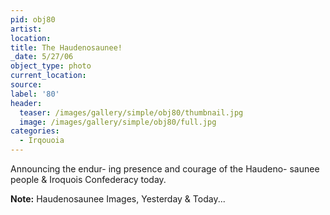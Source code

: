```yaml
---
pid: obj80
artist:
location:
title: The Haudenosaunee!
_date: 5/27/06
object_type: photo
current_location:
source:
label: '80'
header:
  teaser: /images/gallery/simple/obj80/thumbnail.jpg
  image: /images/gallery/simple/obj80/full.jpg
categories:
  - Irqouoia
---
```

Announcing the endur- ing presence and courage of the Haudeno- saunee people & Iroquois Confederacy today.

**Note:**
Haudenosaunee Images, Yesterday & Today...
